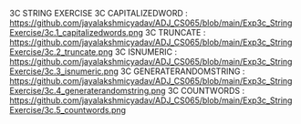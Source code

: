 3C STRING EXERCISE
3C CAPITALIZEDWORD : https://github.com/jayalakshmicyadav/ADJ_CS065/blob/main/Exp3c_StringExercise/3c.1_capitalizedwords.png
3C TRUNCATE : https://github.com/jayalakshmicyadav/ADJ_CS065/blob/main/Exp3c_StringExercise/3c.2_truncate.png
3C ISNUMERIC : https://github.com/jayalakshmicyadav/ADJ_CS065/blob/main/Exp3c_StringExercise/3c.3_isnumeric.png
3C GENERATERANDOMSTRING : https://github.com/jayalakshmicyadav/ADJ_CS065/blob/main/Exp3c_StringExercise/3c.4_generaterandomstring.png
3C COUNTWORDS : https://github.com/jayalakshmicyadav/ADJ_CS065/blob/main/Exp3c_StringExercise/3c.5_countwords.png
